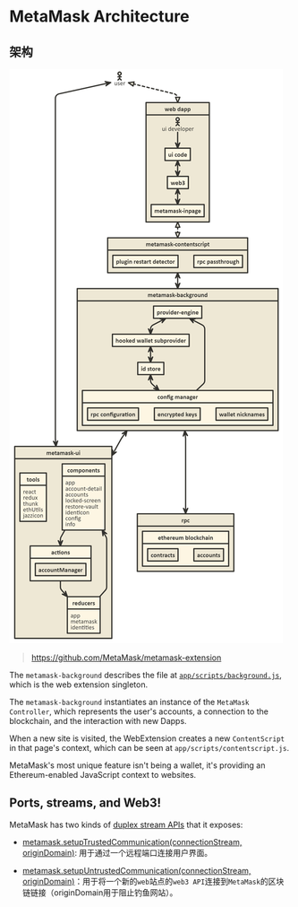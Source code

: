 # MetaMask Architecture

## 架构

![Alt text](../../img/MetaMask/Architecture.png)

> https://github.com/MetaMask/metamask-extension

The `metamask-background` describes the file at [`app/scripts/background.js`](https://github.com/MetaMask/metamask-extension/blob/develop/app/scripts/background.js), which is the web extension singleton. 

The `metamask-background` instantiates an instance of the `MetaMask Controller`, which represents the user's accounts, a connection to the blockchain, and the interaction with new Dapps.

When a new site is visited, the WebExtension creates a new `ContentScript` in that page's context, which can be seen at `app/scripts/contentscript.js`.

MetaMask's most unique feature isn't being a wallet, it's providing an Ethereum-enabled JavaScript context to websites.

## Ports, streams, and Web3!

MetaMask has two kinds of [duplex stream APIs](https://github.com/substack/stream-handbook#duplex) that it exposes:

- [metamask.setupTrustedCommunication(connectionStream, originDomain)](https://github.com/MetaMask/metamask-extension/blob/master/app/scripts/metamask-controller.js#L352): 用于通过一个远程端口连接用户界面。

- [metamask.setupUntrustedCommunication(connectionStream, originDomain)](https://github.com/MetaMask/metamask-extension/blob/master/app/scripts/metamask-controller.js#L337)：用于将一个新的`web`站点的`web3 API`连接到`MetaMask`的区块链链接（originDomain用于阻止钓鱼网站）。